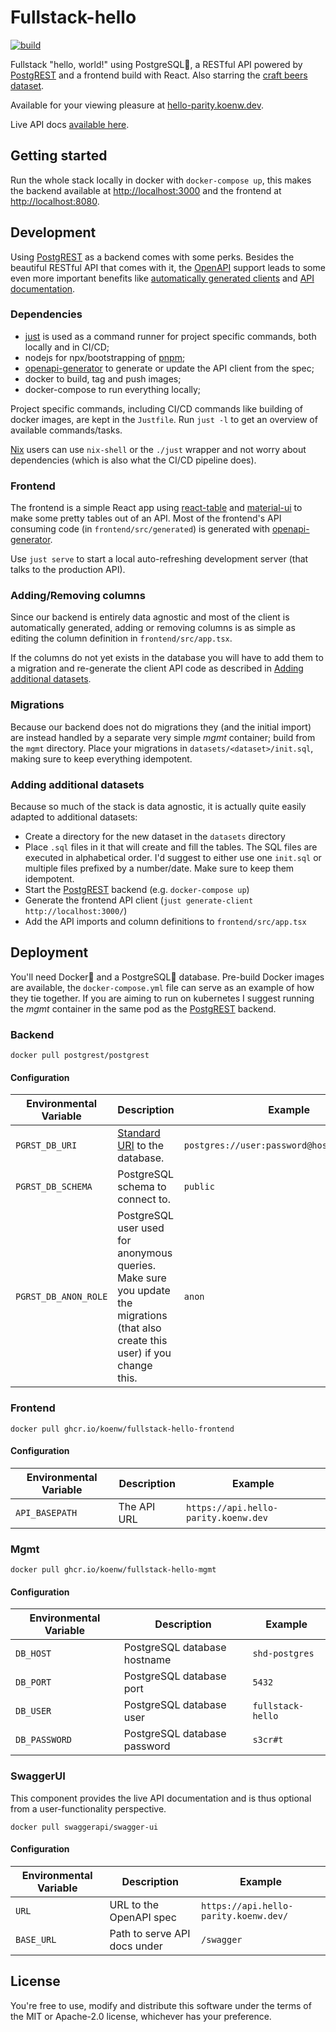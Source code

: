 # Fullstack-hello

[![build](https://github.com/koenw/fullstack-hello/actions/workflows/build.yml/badge.svg)](https://github.com/koenw/fullstack-hello/actions/workflows/build.yml)

Fullstack "hello, world!" using PostgreSQL🐘, a RESTful API powered by
[PostgREST](https://postgrest.org/en/v8.0/) and a frontend build with
React. Also starring the [craft beers
dataset](https://github.com/nickhould/craft-beers-dataset).

Available for your viewing pleasure at [hello-parity.koenw.dev](https://hello-parity.koenw.dev).

Live API docs [available here](https://api.hello-parity.koenw.dev/swagger/).

## Getting started

Run the whole stack locally in docker with `docker-compose up`, this makes the
backend available at [http://localhost:3000](http://localhost:3000) and the
frontend at [http://localhost:8080](http://localhost:8080).

## Development

Using [PostgREST](https://github.com/PostgREST/postgrest) as a backend comes
with some perks. Besides the beautiful RESTful API that comes with it, the
[OpenAPI](https://swagger.io/specification/) support leads to some even more
important benefits like [automatically generated
clients](https://openapi-generator.tech/) and [API
documentation](https://api.hello-parity.koenw.dev/swagger/).

### Dependencies

* [just](https://github.com/casey/just) is used as a command runner for project
  specific commands, both locally and in CI/CD;
* nodejs for npx/bootstrapping of [pnpm](https://pnpm.io/);
* [openapi-generator](https://openapi-generator.tech/) to generate or update
  the API client from the spec;
* docker to build, tag and push images;
* docker-compose to run everything locally;

Project specific commands, including CI/CD commands like building of docker
images, are kept in the `Justfile`.  Run `just -l` to get an overview of
available commands/tasks.

[Nix](https://nixos.org/) users can use `nix-shell` or the `./just` wrapper and
not worry about dependencies (which is also what the CI/CD pipeline does).

### Frontend

The frontend is a simple React app using
[react-table](https://github.com/tannerlinsley/react-table) and
[material-ui](https://github.com/mui-org/material-ui/) to make some pretty
tables out of an API.  Most of the frontend's API consuming code (in
`frontend/src/generated`) is generated with
[openapi-generator](https://openapi-generator.tech).

Use `just serve` to start a local auto-refreshing development server (that
talks to the production API).

### Adding/Removing columns

Since our backend is entirely data agnostic and most of the client is
automatically generated, adding or removing columns is as simple as editing the
column definition in `frontend/src/app.tsx`.

If the columns do not yet exists in the database you will have to add them to a
migration and re-generate the client API code as described in [Adding
additional datasets](#adding-additional-datasets).

### Migrations

Because our backend does not do migrations they (and the initial import) are
instead handled by a separate very simple *mgmt* container; build from the
`mgmt` directory. Place your migrations in `datasets/<dataset>/init.sql`,
making sure to keep everything idempotent.

### Adding additional datasets

Because so much of the stack is data agnostic, it is actually quite easily
adapted to additional datasets:

* Create a directory for the new dataset in the `datasets` directory
* Place `.sql` files in it that will create and fill the tables. The SQL files
  are executed in alphabetical order. I'd suggest to either use one `init.sql`
  or multiple files prefixed by a number/date. Make sure to keep them
  idempotent.
* Start the [PostgREST](https://postgrest.org/en/v8.0/) backend (e.g.
  `docker-compose up`)
* Generate the frontend API client (`just generate-client
  http://localhost:3000/`)
* Add the API imports and column definitions to `frontend/src/app.tsx`

## Deployment

You'll need Docker🐋 and a PostgreSQL🐘 database. Pre-build Docker images are
available, the `docker-compose.yml` file can serve as an example of how they
tie together. If you are aiming to run on kubernetes I suggest running the
*mgmt* container in the same pod as the
[PostgREST](https://postgrest.org/en/v8.0/) backend.

### Backend

`docker pull postgrest/postgrest`

#### Configuration

|Environmental Variable| Description | Example |
|---|---|---|
|`PGRST_DB_URI`       |[Standard URI](https://www.postgresql.org/docs/current/libpq-connect.html#LIBPQ-CONNSTRING) to the database. | `postgres://user:password@host:5432/dbname`|
|`PGRST_DB_SCHEMA`    |PostgreSQL schema to connect to. |`public` |
|`PGRST_DB_ANON_ROLE` |PostgreSQL user used for anonymous queries. Make sure you update the migrations (that also create this user) if you change this. |`anon`|

### Frontend

`docker pull ghcr.io/koenw/fullstack-hello-frontend`

#### Configuration

|Environmental Variable| Description | Example |
|---|---|---|
|`API_BASEPATH` |The API URL | `https://api.hello-parity.koenw.dev`|

### Mgmt

`docker pull ghcr.io/koenw/fullstack-hello-mgmt`

#### Configuration

|Environmental Variable| Description | Example |
|---|---|---|
|`DB_HOST`      |PostgreSQL database hostname | `shd-postgres`|
|`DB_PORT`      |PostgreSQL database port |`5432` |
|`DB_USER`      |PostgreSQL database user |`fullstack-hello` |
|`DB_PASSWORD`  |PostgreSQL database password |`s3cr#t` |

### SwaggerUI

This component provides the live API documentation and is thus optional from a
user-functionality perspective.

`docker pull swaggerapi/swagger-ui`

#### Configuration

|Environmental Variable| Description | Example |
|---|---|---|
|`URL`          |URL to the OpenAPI spec      | `https://api.hello-parity.koenw.dev/`|
|`BASE_URL`     |Path to serve API docs under |`/swagger` |


## License

You're free to use, modify and distribute this software under the terms of the
MIT or Apache-2.0 license, whichever has your preference.
